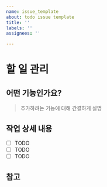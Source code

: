 ```yaml
---
name: issue_template
about: todo issue template
title: ''
labels: ''
assignees: ''

---
```


# 할 일 관리

## 어떤 기능인가요?

> 추가하려는 기능에 대해 간결하게 설명

## 작업 상세 내용

- [ ] TODO
- [ ] TODO
- [ ] TODO

## 참고
